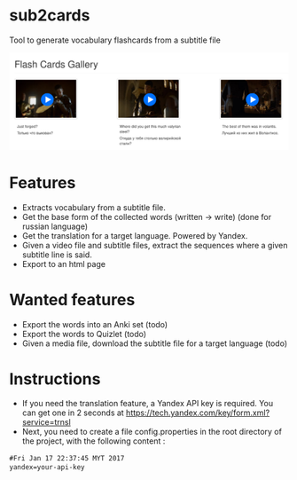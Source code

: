 # sub2cards
Tool to generate vocabulary flashcards from a subtitle file

![test](https://raw.githubusercontent.com/plowsec/sub2cards/master/preview.png)

# Features

* Extracts vocabulary from a subtitle file.
* Get the base form of the collected words (written -> write) (done for russian language)
* Get the translation for a target language. Powered by Yandex.
* Given a video file and subtitle files, extract the sequences where a given subtitle line is said.
* Export to an html page

# Wanted features

* Export the words into an Anki set (todo)
* Export the words to Quizlet (todo)
* Given a media file, download the subtitle file for a target language (todo)

# Instructions
* If you need the translation feature, a Yandex API key is required. You can get one in 2 seconds at https://tech.yandex.com/key/form.xml?service=trnsl
* Next, you need to create a file config.properties in the root directory of the project, with the following content :

```
#Fri Jan 17 22:37:45 MYT 2017
yandex=your-api-key
```
